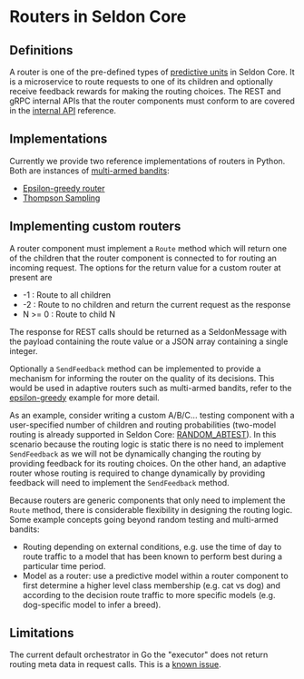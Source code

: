 # Routers in Seldon Core

## Definitions
A router is one of the pre-defined types of [predictive units](../reference/seldon-deployment.md#proto-buffer-definition) in Seldon Core. It is a microservice to route requests to one of its children and optionally receive feedback rewards for making the routing choices. The REST and gRPC internal APIs that the router components must conform to are covered in the [internal API](../reference/apis/internal-api.md#route) reference.

## Implementations
Currently we provide two reference implementations of routers in Python. Both are instances of [multi-armed bandits](https://en.wikipedia.org/wiki/Multi-armed_bandit#Semi-uniform_strategies):
* [Epsilon-greedy router](https://github.com/SeldonIO/seldon-core/tree/master/components/routers/epsilon-greedy)
* [Thompson Sampling](https://github.com/SeldonIO/seldon-core/tree/master/components/routers/thompson-sampling)

## Implementing custom routers
A router component must implement a ```Route``` method which will return one of the children that the router component is connected to for routing an incoming request. The options for the return value for a custom router at present are

 * -1 : Route to all children
 * -2 : Route to no children and return the current request as the response
 * N >= 0 : Route to child N

The response for REST calls should be returned as a SeldonMessage with the payload containing the route value or a JSON array containing a single integer.

Optionally a ```SendFeedback``` method can be implemented to provide a mechanism for informing the router on the quality of its decisions. This would be used in adaptive routers such as multi-armed bandits, refer to the [epsilon-greedy](https://github.com/SeldonIO/seldon-core/tree/master/components/routers/epsilon-greedy) example for more detail.

As an example, consider writing a custom A/B/C... testing component with a user-specified number of children and routing probabilities (two-model routing is already supported in Seldon Core: [RANDOM_ABTEST](../reference/seldon-deployment.md#proto-buffer-definition)). In this scenario because the routing logic is static there is no need to implement ```SendFeedback``` as we will not be dynamically changing the routing by providing feedback for its routing choices. On the other hand, an adaptive router whose routing is required to change dynamically by providing feedback will need to implement the ```SendFeedback``` method.

Because routers are generic components that only need to implement the ```Route``` method, there is considerable flexibility in designing the routing logic. Some example concepts going beyond random testing and multi-armed bandits:
* Routing depending on external conditions, e.g. use the time of day to route traffic to a model that has been known to perform best during a particular time period.
* Model as a router: use a predictive model within a router component to first determine a higher level class membership (e.g. cat vs dog) and according to the decision route traffic to more specific models (e.g. dog-specific model to infer a breed).

## Limitations

The current default orchestrator in Go the "executor" does not return routing meta data in request calls. This is a [known issue](https://github.com/SeldonIO/seldon-core/issues/1823). 